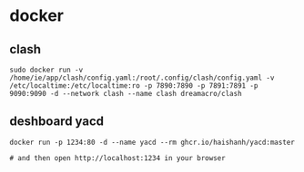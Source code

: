 # docker

## clash

```shell
sudo docker run -v /home/ie/app/clash/config.yaml:/root/.config/clash/config.yaml -v /etc/localtime:/etc/localtime:ro -p 7890:7890 -p 7891:7891 -p 9090:9090 -d --network clash --name clash dreamacro/clash
```

## deshboard yacd

```shell
docker run -p 1234:80 -d --name yacd --rm ghcr.io/haishanh/yacd:master

# and then open http://localhost:1234 in your browser
```